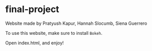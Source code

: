 # final-project

Website made by Pratyush Kapur, Hannah Slocumb, Siena Guerrero

To use this website, make sure to install `Bokeh`.

Open index.html, and enjoy!
